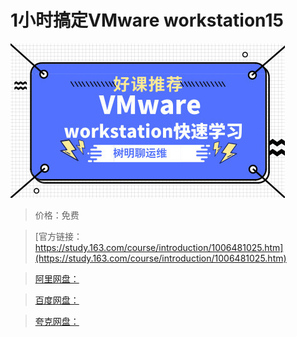 # 1小时搞定VMware workstation15

![img](../../../assets/study163/free/6c1421cc2ebe4cf2ae53ee12ecdfbf3e.jpg)

> 价格：免费

> [官方链接：https://study.163.com/course/introduction/1006481025.htm](https://study.163.com/course/introduction/1006481025.htm)

> [阿里网盘：]()

> [百度网盘：]()

> [夸克网盘：]()
